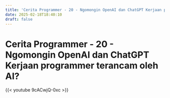 ```yaml
---
title: 'Cerita Programmer - 20 - Ngomongin OpenAI dan ChatGPT Kerjaan programmer terancam oleh AI?'
date: 2025-02-18T18:40:10
draft: false
---
```


# Cerita Programmer - 20 - Ngomongin OpenAI dan ChatGPT Kerjaan programmer terancam oleh AI?

{{< youtube 9cACwjQ-0xc >}}
